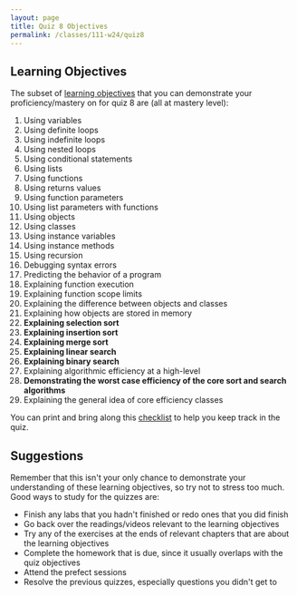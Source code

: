 ```yaml
---
layout: page
title: Quiz 8 Objectives
permalink: /classes/111-w24/quiz8
---
```


## Learning Objectives
The subset of [learning objectives](quizzes-overview) that you can demonstrate your proficiency/mastery on for quiz 8 are (all at mastery level):

1. Using variables
2. Using definite loops
3. Using indefinite loops
4. Using nested loops
5. Using conditional statements
6. Using lists
7. Using functions
8. Using returns values
9. Using function parameters
10. Using list parameters with functions
11. Using objects
12. Using classes
13. Using instance variables
14. Using instance methods
15. Using recursion
16. Debugging syntax errors
17. Predicting the behavior of a program
18. Explaining function execution
19. Explaining function scope limits
21. Explaining the difference between objects and classes
22. Explaining how objects are stored in memory
23. **Explaining selection sort**
24. **Explaining insertion sort**
25. **Explaining merge sort**
26. **Explaining linear search**
27. **Explaining binary search**
28. Explaining algorithmic efficiency at a high-level
29. **Demonstrating the worst case efficiency of the core sort and search algorithms**
30. Explaining the general idea of core efficiency classes

You can print and bring along this [checklist](https://docs.google.com/document/d/1iVDE-CqBAEls1l5UPqw3eqJTY7vLZt_HTRCVTbA99Wo/edit?usp=sharing) to help you keep track in the quiz.

## Suggestions
Remember that this isn't your only chance to demonstrate your understanding of these learning objectives, so try not to stress too much.
Good ways to study for the quizzes are:
* Finish any labs that you hadn't finished or redo ones that you did finish
* Go back over the readings/videos relevant to the learning objectives
* Try any of the exercises at the ends of relevant chapters that are about the learning objectives
* Complete the homework that is due, since it usually overlaps with the quiz objectives
* Attend the prefect sessions
* Resolve the previous quizzes, especially questions you didn't get to